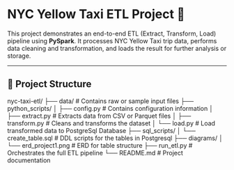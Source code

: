 # NYC Yellow Taxi ETL Project 🚖

This project demonstrates an end-to-end ETL (Extract, Transform, Load) pipeline using **PySpark**. It processes NYC Yellow Taxi trip data, performs data cleaning and transformation, and loads the result for further analysis or storage.

---

## 📁 Project Structure
nyc-taxi-etl/
├── data/ # Contains raw or sample input files
├── python_scripts/
│ ├── config.py # Contains configuration information
│ ├── extract.py # Extracts data from CSV or Parquet files
│ ├── transform.py # Cleans and transforms the dataset
│ └── load.py # Load transformed data to PostgreSql Database
├── sql_scripts/
│ └── create_table.sql # DDL scripts for the tables in Postgresql
├── diagrams/
│ └── erd_project1.png # ERD for table structure
├── run_etl.py # Orchestrates the full ETL pipeline
└── README.md # Project documentation
